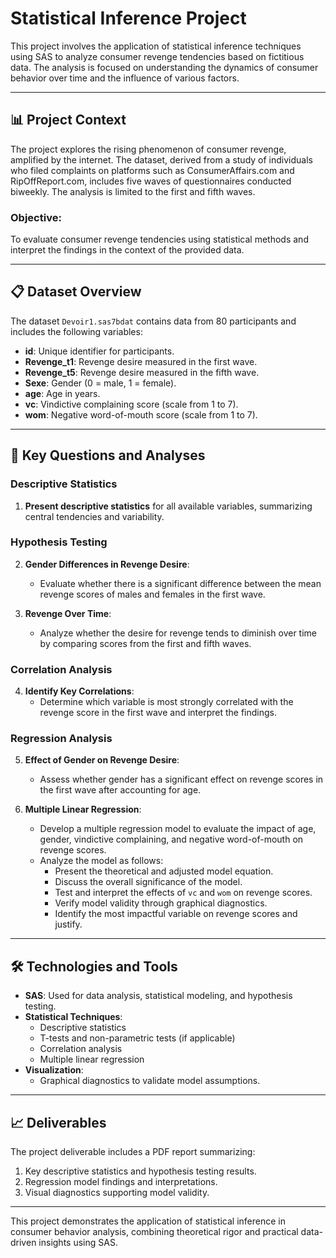 # Statistical Inference Project

This project involves the application of statistical inference techniques using SAS to analyze consumer revenge tendencies based on fictitious data. The analysis is focused on understanding the dynamics of consumer behavior over time and the influence of various factors.

---

## 📊 **Project Context**

The project explores the rising phenomenon of consumer revenge, amplified by the internet. The dataset, derived from a study of individuals who filed complaints on platforms such as ConsumerAffairs.com and RipOffReport.com, includes five waves of questionnaires conducted biweekly. The analysis is limited to the first and fifth waves.

### **Objective:**
To evaluate consumer revenge tendencies using statistical methods and interpret the findings in the context of the provided data.

---

## 📋 **Dataset Overview**

The dataset `Devoir1.sas7bdat` contains data from 80 participants and includes the following variables:

- **id**: Unique identifier for participants.
- **Revenge_t1**: Revenge desire measured in the first wave.
- **Revenge_t5**: Revenge desire measured in the fifth wave.
- **Sexe**: Gender (0 = male, 1 = female).
- **age**: Age in years.
- **vc**: Vindictive complaining score (scale from 1 to 7).
- **wom**: Negative word-of-mouth score (scale from 1 to 7).

---

## 🧠 **Key Questions and Analyses**

### **Descriptive Statistics**
1. **Present descriptive statistics** for all available variables, summarizing central tendencies and variability.

### **Hypothesis Testing**
2. **Gender Differences in Revenge Desire**:
   - Evaluate whether there is a significant difference between the mean revenge scores of males and females in the first wave.

3. **Revenge Over Time**:
   - Analyze whether the desire for revenge tends to diminish over time by comparing scores from the first and fifth waves.

### **Correlation Analysis**
4. **Identify Key Correlations**:
   - Determine which variable is most strongly correlated with the revenge score in the first wave and interpret the findings.

### **Regression Analysis**
5. **Effect of Gender on Revenge Desire**:
   - Assess whether gender has a significant effect on revenge scores in the first wave after accounting for age.

6. **Multiple Linear Regression**:
   - Develop a multiple regression model to evaluate the impact of age, gender, vindictive complaining, and negative word-of-mouth on revenge scores.
   - Analyze the model as follows:
     - Present the theoretical and adjusted model equation.
     - Discuss the overall significance of the model.
     - Test and interpret the effects of `vc` and `wom` on revenge scores.
     - Verify model validity through graphical diagnostics.
     - Identify the most impactful variable on revenge scores and justify.

---

## 🛠 **Technologies and Tools**

- **SAS**: Used for data analysis, statistical modeling, and hypothesis testing.
- **Statistical Techniques**:
  - Descriptive statistics
  - T-tests and non-parametric tests (if applicable)
  - Correlation analysis
  - Multiple linear regression
- **Visualization**:
  - Graphical diagnostics to validate model assumptions.

---

## 📈 **Deliverables**

The project deliverable includes a PDF report summarizing:
1. Key descriptive statistics and hypothesis testing results.
2. Regression model findings and interpretations.
3. Visual diagnostics supporting model validity.

---

This project demonstrates the application of statistical inference in consumer behavior analysis, combining theoretical rigor and practical data-driven insights using SAS.
